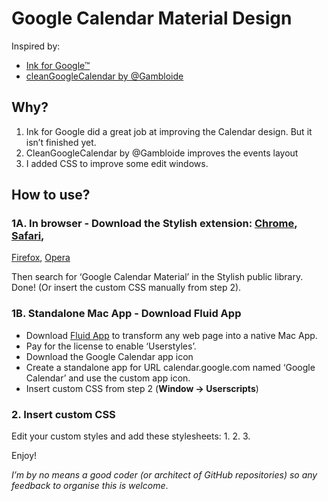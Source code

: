 # Google Calendar Material Design

Inspired by:
- [Ink for Google™](https://chrome.google.com/webstore/detail/ink-for-google/hmanckoiohnlgdommlcckcflkmllobgj)
- [cleanGoogleCalendar by @Gambloide](https://gist.github.com/Gambloide/a5ed244df001039bb7e4)

## Why?

1. Ink for Google did a great job at improving the Calendar design. But it isn’t finished yet.
2. CleanGoogleCalendar by @Gambloide improves the events layout
3. I added CSS to improve some edit windows.

## How to use?

### 1A. In browser - Download the Stylish extension: [Chrome](https://chrome.google.com/webstore/detail/fjnbnpbmkenffdnngjfgmeleoegfcffe), [Safari](http://sobolev.us/stylish/), 
[Firefox](https://addons.mozilla.org/en-US/firefox/addon/stylish/?src=external-userstyleshome), 
[Opera](https://addons.opera.com/extensions/details/stylish/)

Then search for ‘Google Calendar Material’ in the Stylish public library. Done! (Or insert the custom CSS manually from step 2).

### 1B. Standalone Mac App - Download Fluid App
- Download [Fluid App](http://fluidapp.com) to transform any web page into a native Mac App.
- Pay for the license to enable ‘Userstyles’.
- Download the Google Calendar app icon
- Create a standalone app for URL calendar.google.com named ‘Google Calendar’ and use the custom app icon.
- Insert custom CSS from step 2 (**Window → Userscripts**)

### 2. Insert custom CSS
Edit your custom styles and add these stylesheets:
1. 
2. 
3. 

Enjoy!

*I’m by no means a good coder (or architect of GitHub repositories) so any feedback to organise this is welcome*.
